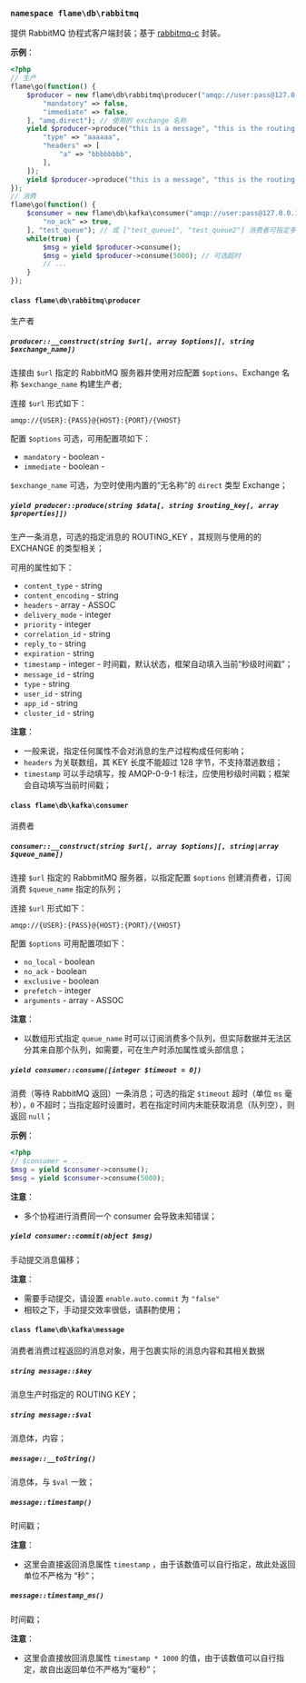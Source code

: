 ### `namespace flame\db\rabbitmq`
提供 RabbitMQ 协程式客户端封装；基于 [rabbitmq-c](https://github.com/alanxz/rabbitmq-c) 封装。

**示例**：
``` PHP
<?php
// 生产
flame\go(function() {
	$producer = new flame\db\rabbitmq\producer("amqp://user:pass@127.0.0.1:5672/vhost", [ // 选项
		"mandatory" => false,
		"immediate" => false,
	], "amq.direct"); // 使用的 exchange 名称
	yield $producer->produce("this is a message", "this is the routing key", [ // 属性
		"type" => "aaaaaa",
		"headers" => [
			"a" => "bbbbbbbb",
		],
	]);
	yield $producer->produce("this is a message", "this is the routing key");
});
// 消费
flame\go(function() {
	$consumer = new flame\db\kafka\consumer("amqp://user:pass@127.0.0.1:5672/vhost", [ // 选项
		"no_ack" => true,
	], "test_queue"); // 或 ["test_queue1", "test_queue2"] 消费者可指定多个 队列 进行消费
	while(true) {
		$msg = yield $producer->consume();
		$msg = yield $producer->consume(5000); // 可选超时
		// ...
	}
});
```

#### `class flame\db\rabbitmq\producer`
生产者

##### `producer::__construct(string $url[, array $options][, string $exchange_name])`
连接由 `$url` 指定的 RabbitMQ 服务器并使用对应配置 `$options`、Exchange 名称 `$exchange_name` 构建生产者;

连接 `$url` 形式如下：
```
amqp://{USER}:{PASS}@{HOST}:{PORT}/{VHOST}
```

配置 `$options` 可选，可用配置项如下：
* `mandatory` - boolean -
* `immediate` - boolean - 

`$exchange_name` 可选，为空时使用内置的“无名称”的 `direct` 类型 Exchange；

##### `yield producer::produce(string $data[, string $routing_key[, array $properties]])`
生产一条消息，可选的指定消息的 ROUTING_KEY ，其规则与使用的的 EXCHANGE 的类型相关；

可用的属性如下：
* `content_type` - string
* `content_encoding` - string
* `headers` - array - ASSOC
* `delivery_mode` - integer
* `priority` - integer
* `correlation_id` - string
* `reply_to` - string
* `expiration` - string
* `timestamp` - integer - 时间戳，默认状态，框架自动填入当前“秒级时间戳”；
* `message_id` - string
* `type` - string
* `user_id` - string
* `app_id` - string
* `cluster_id` - string

**注意**：
* 一般来说，指定任何属性不会对消息的生产过程构成任何影响；
* `headers` 为关联数组，其 KEY 长度不能超过 128 字节，不支持潜逃数组；
* `timestamp` 可以手动填写，按 AMQP-0-9-1 标注，应使用秒级时间戳；框架会自动填写当前时间戳；

#### `class flame\db\kafka\consumer`
消费者

##### `consumer::__construct(string $url[, array $options][, string|array $queue_name])`
连接 `$url` 指定的 RabbmitMQ 服务器，以指定配置 `$options` 创建消费者，订阅消费 `$queue_name` 指定的队列；

连接 `$url` 形式如下：
```
amqp://{USER}:{PASS}@{HOST}:{PORT}/{VHOST}
```

配置 `$options` 可用配置项如下：
* `no_local` - boolean
* `no_ack`   - boolean
* `exclusive` - boolean
* `prefetch` - integer
* `arguments` - array - ASSOC

**注意**：
* 以数组形式指定 `queue_name` 时可以订阅消费多个队列，但实际数据并无法区分其来自那个队列，如需要，可在生产时添加属性或头部信息；


##### `yield consumer::consume([integer $timeout = 0])`
消费（等待 RabbitMQ 返回）一条消息；可选的指定 `$timeout` 超时（单位 `ms` 毫秒），`0` 不超时；当指定超时设置时，若在指定时间内未能获取消息（队列空），则返回 `null`；

**示例**：
``` PHP
<?php
// $consumer = ...
$msg = yield $consumer->consume();
$msg = yield $consumer->consume(5000);
```

**注意**：
* 多个协程进行消费同一个 consumer 会导致未知错误；

##### `yield consumer::commit(object $msg)`
手动提交消息偏移；

**注意**：
* 需要手动提交，请设置 `enable.auto.commit` 为 `"false"`
* 相较之下，手动提交效率很低，请斟酌使用；

#### `class flame\db\kafka\message`
消费者消费过程返回的消息对象，用于包裹实际的消息内容和其相关数据

##### `string message::$key`
消息生产时指定的 ROUTING KEY；

##### `string message::$val`
消息体，内容；

##### `message::__toString()`
消息体，与 `$val` 一致；

##### `message::timestamp()`
时间戳；

**注意**：
* 这里会直接返回消息属性 `timestamp` ，由于该数值可以自行指定，故此处返回单位不严格为 
“秒”；

##### `message::timestamp_ms()`
时间戳；

**注意**：
* 这里会直接放回消息属性 `timestamp * 1000` 的值，由于该数值可以自行指定，故自出返回单位不严格为“毫秒”；
